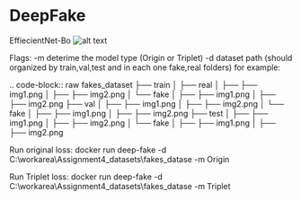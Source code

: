 # DeepFake

EffiecientNet-Bo
![alt text](https://miro.medium.com/max/1400/1*8oE4jOMfOXeEzgsHjSB5ww.png)

Flags:
-m deterime the model type (Origin or Triplet)
-d dataset path (should organized by train,val,test and in each one fake,real folders) for example:

.. code-block:: raw
    fakes_dataset
    ├── train
    │   ├── real
    │   ├── ├── img1.png
    │   ├── ├── img2.png
    │   └── fake
    │   ├── ├── img1.png
    │   ├── ├── img2.png
    ├── val
    │   ├── ├── img1.png
    │   ├── ├── img2.png
    │   └── fake
    │   ├── ├── img1.png
    │   ├── ├── img2.png
    ├── test
    │   ├── ├── img1.png
    │   ├── ├── img2.png
    │   └── fake
    │   ├── ├── img1.png
    │   ├── ├── img2.png


Run original loss:
docker run deep-fake -d C:\workarea\Assignment4_datasets\fakes_datase -m Origin

Run Triplet loss:
docker run deep-fake -d C:\workarea\Assignment4_datasets\fakes_datase -m Triplet